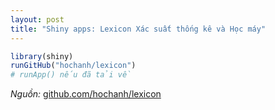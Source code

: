 ```yaml
---
layout: post
title: "Shiny apps: Lexicon Xác suất thống kê và Học máy"
---
```


```r
library(shiny)
runGitHub("hochanh/lexicon")
# runApp() nếu đã tải về
```

_Nguồn:_ [github.com/hochanh/lexicon](http://github.com/hochanh/lexicon)
